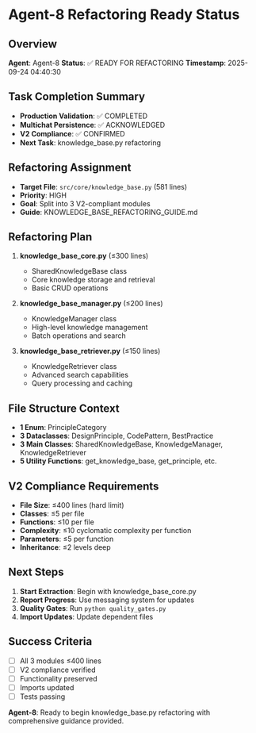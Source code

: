 # Agent-8 Refactoring Ready Status

## Overview
**Agent**: Agent-8
**Status**: ✅ READY FOR REFACTORING
**Timestamp**: 2025-09-24 04:40:30

## Task Completion Summary
- **Production Validation**: ✅ COMPLETED
- **Multichat Persistence**: ✅ ACKNOWLEDGED
- **V2 Compliance**: ✅ CONFIRMED
- **Next Task**: knowledge_base.py refactoring

## Refactoring Assignment
- **Target File**: `src/core/knowledge_base.py` (581 lines)
- **Priority**: HIGH
- **Goal**: Split into 3 V2-compliant modules
- **Guide**: KNOWLEDGE_BASE_REFACTORING_GUIDE.md

## Refactoring Plan
1. **knowledge_base_core.py** (≤300 lines)
   - SharedKnowledgeBase class
   - Core knowledge storage and retrieval
   - Basic CRUD operations

2. **knowledge_base_manager.py** (≤200 lines)
   - KnowledgeManager class
   - High-level knowledge management
   - Batch operations and search

3. **knowledge_base_retriever.py** (≤150 lines)
   - KnowledgeRetriever class
   - Advanced search capabilities
   - Query processing and caching

## File Structure Context
- **1 Enum**: PrincipleCategory
- **3 Dataclasses**: DesignPrinciple, CodePattern, BestPractice
- **3 Main Classes**: SharedKnowledgeBase, KnowledgeManager, KnowledgeRetriever
- **5 Utility Functions**: get_knowledge_base, get_principle, etc.

## V2 Compliance Requirements
- **File Size**: ≤400 lines (hard limit)
- **Classes**: ≤5 per file
- **Functions**: ≤10 per file
- **Complexity**: ≤10 cyclomatic complexity per function
- **Parameters**: ≤5 per function
- **Inheritance**: ≤2 levels deep

## Next Steps
1. **Start Extraction**: Begin with knowledge_base_core.py
2. **Report Progress**: Use messaging system for updates
3. **Quality Gates**: Run `python quality_gates.py`
4. **Import Updates**: Update dependent files

## Success Criteria
- [ ] All 3 modules ≤400 lines
- [ ] V2 compliance verified
- [ ] Functionality preserved
- [ ] Imports updated
- [ ] Tests passing

**Agent-8**: Ready to begin knowledge_base.py refactoring with comprehensive guidance provided.
